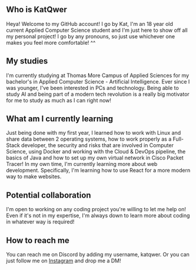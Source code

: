## Who is KatQwer
Heya! Welcome to my GitHub account! I go by Kat, I'm an 18 year old current Applied Computer Science student and I'm just here to show off all my personal project! I go by any pronouns, so just use whichever one makes you feel more comfortable! ^^
## My studies
I'm currently studying at Thomas More Campus of Applied Sciences for my bachelor's in Applied Computer Science - Artificial Intelligence. Ever since I was younger, I've been interested in PCs and technology. Being able to study AI and being part of a modern tech revolution is a really big motivator for me to study as much as I can right now!
## What am I currently learning
Just being done with my first year, I learned how to work with Linux and share data between 2 operating systems, how to work properly as a Full-Stack developer, the security and risks that are involved in Computer Science, using Docker and working with the Cloud & DevOps pipeline, the basics of Java and how to set up my own virtual network in Cisco Packet Tracer! In my own time, I'm currently learning more about web development. Specifically, I'm learning how to use React for a more modern way to make websites.
## Potential collaboration
I'm open to working on any coding project you're willing to let me help on! Even if it's not in my expertise, I'm always down to learn more about coding in whatever way is required!
## How to reach me
You can reach me on Discord by adding my username, katqwer. Or you can just follow me on [Instagram](https://www.instagram.com/__qw3rt__/) and drop me a DM!
